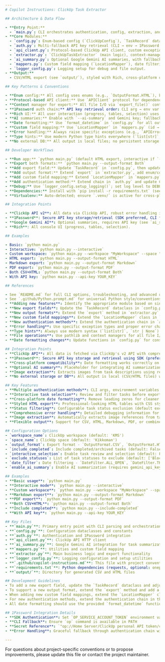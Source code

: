 ```yaml
---
# Copilot Instructions: ClickUp Task Extractor

## Architecture & Data Flow

- **Entry Point:**
  - `main.py`: CLI orchestrates authentication, config, extraction, and export.
- **Core Modules:**
  - `config.py`: Enum-based config (`ClickUpConfig`), `TaskRecord` dataclass, date formatting.
  - `auth.py`: Multi-fallback API key retrieval (CLI → env → 1Password SDK/CLI → prompt).
  - `api_client.py`: Protocol-based ClickUp API client, custom exceptions.
  - `extractor.py`: `ClickUpTaskExtractor` (main logic), context-managed export, interactive selection.
  - `ai_summary.py`: Optional Google Gemini AI summaries, with fallback and rate limiting.
  - `mappers.py`: Custom field mapping (`LocationMapper`), date filtering.
  - `logger_config.py`: Logging setup for debug and file output.
- **Output:**
  - CSV/HTML export (see `output/`), styled with Rich, cross-platform date formatting.

## Key Patterns & Conventions

- **Enum config:** All config uses enums (e.g., `OutputFormat.HTML`), but string fallback is supported for CLI/backward compatibility.
- **Protocol-based API client:** Use `APIClient` protocol for dependency injection/testing; see `api_client.py`.
- **Context manager for export:** All file I/O via `export_file()` context manager in `extractor.py`.
- **1Password auth chain:** API key retrieval order: CLI arg → env var → 1Password SDK → CLI → prompt.
- **Rich UI:** All user interaction (progress, tables, selection) uses Rich; see `extractor.py` and `ai_summary.py`.
- **AI summaries:** Enable with `--ai-summary` and Gemini key; fallback to original content if AI fails.
- **Date formatting:** Use `format_datetime` in `config.py` for all output; removes leading zeros, cross-platform.
- **Custom field mapping:** Use `LocationMapper` in `mappers.py` (id → orderindex → name fallback).
- **Error handling:** Always raise specific exceptions (e.g., `APIError`), never bare except.
- **Type hints:** Use modern Python type hints everywhere (`list[str]`, `str | None`).
- **No external DB:** All output is local files; no persistent storage.

## Developer Workflows

- **Run app:** `python main.py` (default HTML export, interactive if `--interactive`)
- **Export both formats:** `python main.py --output-format Both`
- **Add export field:** Update `TaskRecord` in `config.py`, then update export logic in `extractor.py`.
- **Add output format:** Extend `export` in `extractor.py`, add enum/config.
- **Add custom field mapping:** Extend `LocationMapper` in `mappers.py`.
- **Add authentication method:** Extend chain in `auth.py` and update CLI in `main.py`.
- **Debug:** Use `logger_config.setup_logging()`; set log level to DEBUG for troubleshooting.
- **Dependencies:** Install with `pip install -r requirements.txt` (see `requirements.txt`).
- **Virtualenv:** Auto-detected; ensure `.venv/` is active for cross-platform compatibility.

## Integration Points

- **ClickUp API v2**: All data via ClickUp API, robust error handling in `api_client.py`.
- **1Password**: Secure API key storage/retrieval (SDK preferred, CLI fallback). Reference: `op://Home Server/ClickUp personal API token/credential`.
- **Google Gemini AI**: Optional summaries, requires API key (see `ai_summary.py`).
- **Rich**: All console UI (progress, tables, selection).

## Examples

- Basic: `python main.py`
- Interactive: `python main.py --interactive`
- Custom workspace: `python main.py --workspace "MyWorkspace" --space "MySpace"`
- HTML export: `python main.py --output-format HTML`
- Markdown export: `python main.py --output-format Markdown`
- PDF export: `python main.py --output-format PDF`
- Both CSV+HTML: `python main.py --output-format Both`
- With API key: `python main.py --api-key YOUR_KEY`

## References

- See `README.md` for full CLI options, troubleshooting, and advanced usage.
- See `.github/Python.prompt.md` for universal Python style/conventions.
- **Adding new features**: Identify the appropriate module based on single responsibility principle from SOLID guidelines
- **New export fields**: Update the `TaskRecord` dataclass in `config.py` and adjust export logic in `extractor.py` (following dataclass best practices)
- **New output formats**: Extend the `export` method in `extractor.py` and add config options (Open/Closed principle)
- **New custom field mappings**: Extend the `LocationMapper` class in `mappers.py` with additional mapping logic
- **New authentication methods**: Extend the authentication chain in `auth.py` and update `main.py` (Strategy pattern)
- **Error handling**: Use specific exception types and proper error chaining as defined in Python guidelines
- **Type hints**: Always use modern syntax (`list[str]`, `str | None`) and create type aliases for clarity
- **File operations**: Use pathlib and context managers for all file I/O operations
- **Date formatting changes**: Update functions in `config.py` for consistency across the application

## Integration Points
- **ClickUp API**: All data is fetched via ClickUp's v2 API with comprehensive error handling and debugging output.
- **1Password**: Secure API key storage and retrieval using SDK (preferred) or CLI fallback. Reference: `"op://Home Server/ClickUp personal API token/credential"`.
- **Cross-platform compatibility**: Date formatting works correctly on Windows, macOS, and Linux without leading zeros.
- **Optional AI summary**: Placeholder for integrating AI summarization via GitHub token (not implemented by default).
- **Image extraction**: Extracts images from task descriptions using regex patterns for various formats.
- **No external storage or DB**: All output is local (CSV/HTML files) with automatic directory creation.

## Key Features
- **Multiple authentication methods**: CLI args, environment variables, 1Password SDK/CLI, manual input
- **Interactive task selection**: Review and filter tasks before export with detailed preview
- **Cross-platform date formatting**: Remove leading zeros for cleaner output (e.g., "1/8/2025 at 3:45 PM")
- **Styled HTML export**: Professional-looking HTML tables with CSS styling and summary information
- **Status filtering**: Configurable task status exclusion (default excludes 'Dormant', 'On Hold', 'Document')
- **Comprehensive error handling**: Detailed debugging information for API failures and edge cases
- **Image extraction**: Automatically extracts image references from task descriptions and custom fields
- **Flexible output**: Support for CSV, HTML, Markdown, PDF, or combined formats

## Configuration Options
- `workspace_name`: ClickUp workspace (default: 'KMS')
- `space_name`: ClickUp space (default: 'Kikkoman')
- `output_format`: Export format - `OutputFormat.CSV`, `OutputFormat.HTML`, `OutputFormat.MARKDOWN`, `OutputFormat.PDF`, or `OutputFormat.BOTH` (default: HTML)
- `include_completed`: Include completed/archived tasks (default: False)
- `interactive_selection`: Enable task review and selection (default: False, prompted if not set)
- `exclude_statuses`: List of task statuses to exclude (default: ['Blocked', 'Dormant', 'On Hold', 'Document'])
- `date_filter`: Date filtering - `DateFilter.ALL_OPEN`, `DateFilter.THIS_WEEK`, `DateFilter.LAST_WEEK` (default: ALL_OPEN)
- `enable_ai_summary`: Enable AI summarization (requires gemini_api_key)

## Examples
- **Basic usage**: `python main.py`
- **Interactive mode**: `python main.py --interactive`
- **Custom workspace**: `python main.py --workspace "MyWorkspace" --space "MySpace"`
- **Markdown export**: `python main.py --output-format Markdown`
- **PDF export**: `python main.py --output-format PDF`
- **Both CSV+HTML**: `python main.py --output-format Both`
- **Include completed**: `python main.py --include-completed`
- **With API key**: `python main.py --api-key YOUR_KEY`

## Key Files
- **`main.py`**: Primary entry point with CLI parsing and orchestration
- **`config.py`**: Configuration dataclasses and constants
- **`auth.py`**: Authentication and 1Password integration
- **`api_client.py`**: ClickUp API HTTP client
- **`ai_summary.py`**: Google Gemini AI integration for task summarization
- **`mappers.py`**: Utilities and custom field mapping
- **`extractor.py`**: Main business logic and export functionality
- **`logger_config.py`**: Logging configuration and setup utilities
- **`.github/copilot-instructions.md`**: This file with project conventions and patterns
- **`requirements.txt`**: Python dependencies (requests, optional: onepassword-sdk, google-genai)
- **`output/`**: Directory for generated CSV and HTML files

## Development Guidelines
- To add a new export field, update the `TaskRecord` dataclass and adjust the export logic in `export` and `render_html` methods.
- To support a new output format, extend the `export` method and add a new config option.
- When adding new custom field mappings, extend the `LocationMapper` class with additional mapping logic.
- For new authentication methods, extend the authentication chain in the `main()` function.
- All date formatting should use the provided `format_datetime` function for consistency.

## 1Password Integration Details
- **SDK Authentication**: Set `OP_SERVICE_ACCOUNT_TOKEN` environment variable
- **CLI Fallback**: Ensure `op` command is available in PATH
- **Secret Reference**: `"op://Home Server/ClickUp personal API token/credential"`
- **Error Handling**: Graceful fallback through authentication chain with informative error messages

---
```


For questions about project-specific conventions or to propose improvements, please update this file or contact the project maintainer.
